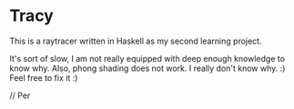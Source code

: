 Tracy
=====

This is a raytracer written in Haskell as my second learning project.

It's sort of slow, I am not really equipped with deep enough knowledge to know why. Also, phong shading does not work. I really don't know why. :) Feel free to fix it :)

// Per
